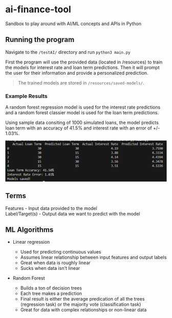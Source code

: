 # ai-finance-tool

Sandbox to play around with AI/ML concepts and APIs in Python

## Running the program

Navigate to the `/testAI/` directory and run `python3 main.py`

First the program will use the provided data (located in /resources) to train the models for interest rate and loan term predictions. Then it will prompt the user for their information and provide a personalized prediction.

> The trained models are stored in `/resources/saved-models/`.

### Example Results

A random forest regression model is used for the interest rate predictions and a random forest classier model is used for the loan term predictions.

Using sample data consiting of 1000 simulated loans, the model predicts loan term with an accuracy of 41.5% and interest rate with an error of +/- 1.03%.

![Example results](resources/prediction-example.png)

## Terms

Features - Input data provided to the model  
Label/Target(s) - Output data we want to predict with the model

## ML Algorithms

- Linear regression

  - Used for predicting continuous values
  - Assumes linear relationship between input features and output labels
  - Great when data is roughly linear
  - Sucks when data isn't linear

- Random Forest
  - Builds a ton of decision trees
  - Each tree makes a prediction
  - Final result is either the average predication of all the trees (regression task) or the majority vote (classification task)
  - Great for data with complex relationships or non-linear data
